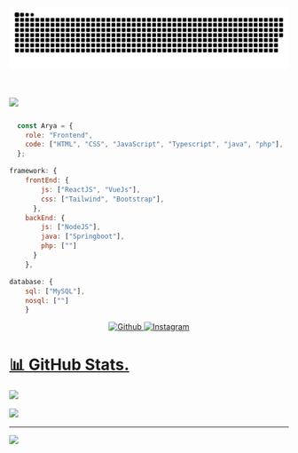 ![cacing](./github-user-contribution.svg) 
   
# <img src="https://media.giphy.com/media/mGcNjsfWAjY5AEZNw6/giphy.gif" width="50">   
```javascript
  const Arya = {
    role: "Frontend",
    code: ["HTML", "CSS", "JavaScript", "Typescript", "java", "php"],
  };
```
```javascript
framework: {
    frontEnd: {
        js: ["ReactJS", "VueJs"],
        css: ["Tailwind", "Bootstrap"],
      },
    backEnd: {
        js: ["NodeJS"],
        java: ["Springboot"],
        php: [""]
      }
    },
```

```javascript
database: {
    sql: ["MySQL"],
    nosql: [""]
    }
```


<p align="center"> 
    <a href="https://github.com/AryaEm" target="_blank">
        <img alt="Github" src="https://img.shields.io/badge/GitHub-%2312100E.svg?&style=for-the-badge&logo=Github&logoColor=white" />
    <a href="https://www.instagram.com/aryaa.em/" target="_blank">
        <img alt="Instagram" src="https://img.shields.io/badge/Instagram-000000?style=for-the-badge&logo=instagram&logoColor=white" />
      
</p>      

# 📊 GitHub Stats.  
![](https://github-readme-streak-stats.herokuapp.com/?user=AryaEm&theme=tokyonight&hide_border=false)

![](https://github-readme-stats.vercel.app/api/top-langs/?username=AryaEm&theme=dark&hide_border=false&include_all_commits=true&count_private=true&layout=compact)

---
[![](https://visitcount.itsvg.in/api?id=AryaEm&icon=0&color=0)](https://visitcount.itsvg.in)

<!-- Proudly created with GPRM ( https://gprm.itsvg.in ) -->
